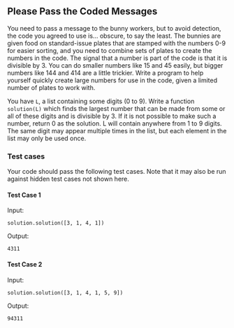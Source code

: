 ## Please Pass the Coded Messages

You need to pass a message to the bunny workers, but to avoid detection, the code you agreed to use is... obscure, to say the least. The bunnies are given food on standard-issue plates that are stamped with the numbers 0-9 for easier sorting, and you need to combine sets of plates to create the numbers in the code. The signal that a number is part of the code is that it is divisible by 3. You can do smaller numbers like 15 and 45 easily, but bigger numbers like 144 and 414 are a little trickier. Write a program to help yourself quickly create large numbers for use in the code, given a limited number of plates to work with.

You have `L`, a list containing some digits (0 to 9). Write a function `solution(L)` which finds the largest number that can be made from some or all of these digits and is divisible by 3. If it is not possible to make such a number, return 0 as the solution. L will contain anywhere from 1 to 9 digits. The same digit may appear multiple times in the list, but each element in the list may only be used once.

### Test cases

Your code should pass the following test cases.
Note that it may also be run against hidden test cases not shown here.

#### Test Case 1

Input:
```
solution.solution([3, 1, 4, 1])
```
Output:
```
4311
```

#### Test Case 2

Input:
```
solution.solution([3, 1, 4, 1, 5, 9])
```
Output:
```
94311
```
